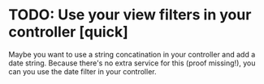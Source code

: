 # TODO: Use your view filters in your controller [quick]

Maybe you want to use a string concatination in your controller and add a date string.
Because there's no extra service for this (proof missing!), you can you use the date filter
in your controller.
